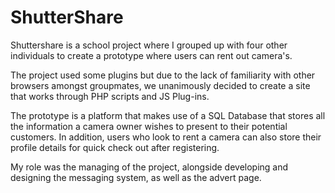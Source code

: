 # ShutterShare
Shuttershare is a school project where I grouped up with four other individuals to create a prototype where users can rent out camera's.

The project used some plugins but due to the lack of familiarity with other browsers amongst groupmates, we unanimously decided to create a site that works through PHP scripts and JS Plug-ins.

The prototype is a platform that makes use of a SQL Database that stores all the information a camera owner wishes to present to their potential customers. In addition, users who look to rent a camera can also store their profile details for quick check out after registering.

My role was the managing of the project, alongside developing and designing the messaging system, as well as the advert page.
